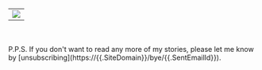 <br/><br/><br/>
<table width="100%" border="0" cellspacing="0" cellpadding="0">
    <tr>
        <td align="center">
            <img src="https://{{.SiteDomain}}/bear/{{.SentEmailId}}.png"/>
        </td>
    </tr>
</table>
<br/><br/>
P.P.S. If you don't want to read any more of my stories, please let me know by [unsubscribing](https://{{.SiteDomain}}/bye/{{.SentEmailId}}).
